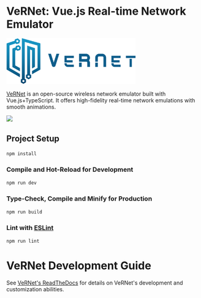 # VeRNet: Vue.js Real-time Network Emulator

<img height="120" src="./logo.png"/>

[VeRNet](https://vernet.amyang.dev) is an open-source wireless network emulator built with Vue.js+TypeScript. It offers high-fidelity real-time network emulations with smooth animations.


<img src="./screenshot.png"/>


<!-- ## Features 

- Real distributed network: each network node is an isolated Web worker
- 3D topology with packet animations and support online editting (draggable nodes)
- Packet sniffer and filtering
- Communication schedule construction and execution -->

## Project Setup

```sh
npm install
```

### Compile and Hot-Reload for Development

```sh
npm run dev
```

### Type-Check, Compile and Minify for Production

```sh
npm run build
```

### Lint with [ESLint](https://eslint.org/)

```sh
npm run lint
```

# VeRNet Development Guide

See [VeRNet's ReadTheDocs](https://vernet.readthedocs.io/en/latest/) for details on VeRNet's development and customization abilities.
